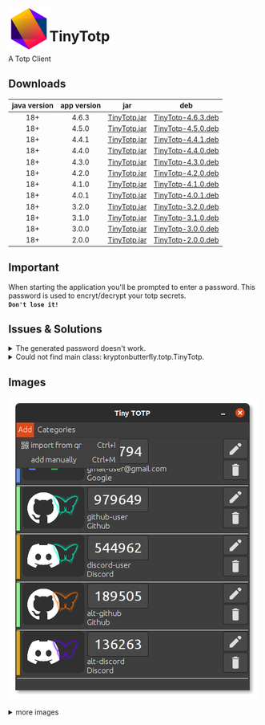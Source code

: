 <img width="82" align="left" src="https://raw.githubusercontent.com/kryptonbutterfly/TinyTotp/master/src/assets/icon.svg"/>

# TinyTotp

A Totp Client

## Downloads

java version | app version | jar | deb
:----------: | :---------: | :-: | :-:
18+          | 4.6.3       | [TinyTotp.jar](https://github.com/kryptonbutterfly/TinyTotp/releases/download/v4.6.3/TinyTotp.jar) | [TinyTotp-4.6.3.deb](https://github.com/kryptonbutterfly/TinyTotp/releases/download/v4.6.3/TinyTotp-4.6.3.deb)
18+          | 4.5.0       | [TinyTotp.jar](https://github.com/kryptonbutterfly/TinyTotp/releases/download/v4.5.0/TinyTotp.jar) | [TinyTotp-4.5.0.deb](https://github.com/kryptonbutterfly/TinyTotp/releases/download/v4.5.0/TinyTotp-4.5.0.deb)
18+          | 4.4.1       | [TinyTotp.jar](https://github.com/kryptonbutterfly/TinyTotp/releases/download/v4.4.1/TinyTotp.jar) | [TinyTotp-4.4.1.deb](https://github.com/kryptonbutterfly/TinyTotp/releases/download/v4.4.1/TinyTotp-4.4.1.deb)
18+          | 4.4.0       | [TinyTotp.jar](https://github.com/kryptonbutterfly/TinyTotp/releases/download/v4.4.0/TinyTotp.jar) | [TinyTotp-4.4.0.deb](https://github.com/kryptonbutterfly/TinyTotp/releases/download/v4.4.0/TinyTotp-4.4.0.deb)
18+          | 4.3.0       | [TinyTotp.jar](https://github.com/kryptonbutterfly/TinyTotp/releases/download/v4.3.0/TinyTotp.jar) | [TinyTotp-4.3.0.deb](https://github.com/kryptonbutterfly/TinyTotp/releases/download/v4.3.0/TinyTotp-4.3.0.deb)
18+          | 4.2.0       | [TinyTotp.jar](https://github.com/kryptonbutterfly/TinyTotp/releases/download/v4.2.0/TinyTotp.jar) | [TinyTotp-4.2.0.deb](https://github.com/kryptonbutterfly/TinyTotp/releases/download/v4.2.0/TinyTotp-4.2.0.deb)
18+          | 4.1.0       | [TinyTotp.jar](https://github.com/kryptonbutterfly/TinyTotp/releases/download/v4.1.0/TinyTotp.jar) | [TinyTotp-4.1.0.deb](https://github.com/kryptonbutterfly/TinyTotp/releases/download/v4.1.0/TinyTotp-4.1.0.deb)
18+          | 4.0.1       | [TinyTotp.jar](https://github.com/kryptonbutterfly/TinyTotp/releases/download/v4.0.1/TinyTotp.jar) | [TinyTotp-4.0.1.deb](https://github.com/kryptonbutterfly/TinyTotp/releases/download/v4.0.1/TinyTotp-4.0.1.deb)
18+          | 3.2.0       | [TinyTotp.jar](https://github.com/kryptonbutterfly/TinyTotp/releases/download/v3.2.0/TinyTotp.jar) | [TinyTotp-3.2.0.deb](https://github.com/kryptonbutterfly/TinyTotp/releases/download/v3.2.0/TinyTotp-3.2.0.deb)
18+          | 3.1.0       | [TinyTotp.jar](https://github.com/kryptonbutterfly/TinyTotp/releases/download/v3.1.0/TinyTotp.jar) | [TinyTotp-3.1.0.deb](https://github.com/kryptonbutterfly/TinyTotp/releases/download/v3.1.0/TinyTotp-3.1.0.deb)
18+          | 3.0.0       | [TinyTotp.jar](https://github.com/kryptonbutterfly/TinyTotp/releases/download/v3.0.0/TinyTotp.jar) | [TinyTotp-3.0.0.deb](https://github.com/kryptonbutterfly/TinyTotp/releases/download/v3.0.0/TinyTotp-3.0.0.deb)
18+          | 2.0.0       | [TinyTotp.jar](https://github.com/kryptonbutterfly/TinyTotp/releases/download/v2.0.0/TinyTotp.jar) | [TinyTotp-2.0.0.deb](https://github.com/kryptonbutterfly/TinyTotp/releases/download/v2.0.0/TinyTotp-2.0.0.deb)

## Important

When starting the application you'll be prompted to enter a password.
This password is used to encryt/decrypt your totp secrets.
</br>**```Don't lose it!```**

## Issues & Solutions

<details>
    <summary>The generated password doesn't work.</summary>
    <p>
        <ul>
            <li>Ensure your system time is correct. If it's off by more than a couple of seconds the generated passwords will be wrong.</li>
            <li>
                Enable and configure an NTP server.<br/>
                <img src="https://raw.githubusercontent.com/kryptonbutterfly/TinyTotp/master/md/TimeServerExample.webp" alt="NTP Server settings"/>
            </li>
        </ul>
    </p>
</details>

<details>
    <summary>Could not find main class: kryptonbutterfly.totp.TinyTotp.</summary>
    <p>
        <img height="159px" weight="423px" src="https://raw.githubusercontent.com/kryptonbutterfly/TinyTotp/master/md/issues_and_solutions/java_no_main_class.png" alt="Error message"/>
        <h4>Solutions:</h4>
        <ul>
            <li>Ensure environment variable <code>PATH</code> is set correctly.</li>
            <li>Ensure environment variable <code>JAVA_HOME</code> is set correctly.</li>
            <li>Uninstall java, then install it again.</li>
        <ul>
    <p>
</details>


## Images

![Main Window](https://raw.githubusercontent.com/kryptonbutterfly/TinyTotp/master/md/Main.png)
<details>
<summary>more images</summary>

![Categories](https://raw.githubusercontent.com/kryptonbutterfly/TinyTotp/master/md/Categories.png)

![Import Secret](https://raw.githubusercontent.com/kryptonbutterfly/TinyTotp/master/md/Import-Secret.png)

![Preferences](https://raw.githubusercontent.com/kryptonbutterfly/TinyTotp/master/md/Preferences.webp)

![Import Secret via webcam](https://raw.githubusercontent.com/kryptonbutterfly/TinyTotp/master/md/Import-Qr.png)

![Add Totp Secret](https://raw.githubusercontent.com/kryptonbutterfly/TinyTotp/master/md/AddSecret.png)

![Edit Totp Secret](https://raw.githubusercontent.com/kryptonbutterfly/TinyTotp/master/md/Edit-Totp.png)

![Export Secret](https://raw.githubusercontent.com/kryptonbutterfly/TinyTotp/master/md/Export-Secret.png)

![Set Icon](https://raw.githubusercontent.com/kryptonbutterfly/TinyTotp/master/md/Set-Icon.png)

![Select Icon](https://raw.githubusercontent.com/kryptonbutterfly/TinyTotp/master/md/Select-Icon.png)
</details>
